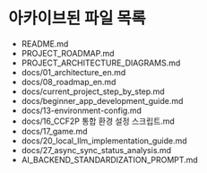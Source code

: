 # 아카이브된 파일 목록

- README.md
- PROJECT_ROADMAP.md
- PROJECT_ARCHITECTURE_DIAGRAMS.md
- docs/01_architecture_en.md
- docs/08_roadmap_en.md
- docs/current_project_step_by_step.md
- docs/beginner_app_development_guide.md
- docs/13-environment-config.md
- docs/16_CCF2P 통합 환경 설정 스크립트.md
- docs/17_game.md
- docs/20_local_llm_implementation_guide.md
- docs/27_async_sync_status_analysis.md
- AI_BACKEND_STANDARDIZATION_PROMPT.md
